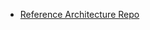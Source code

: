 - [Reference Architecture Repo](https://github.com/mygainwell/ets-architecture/blob/main/architecture-decision-records/TEMPLATE.md)
